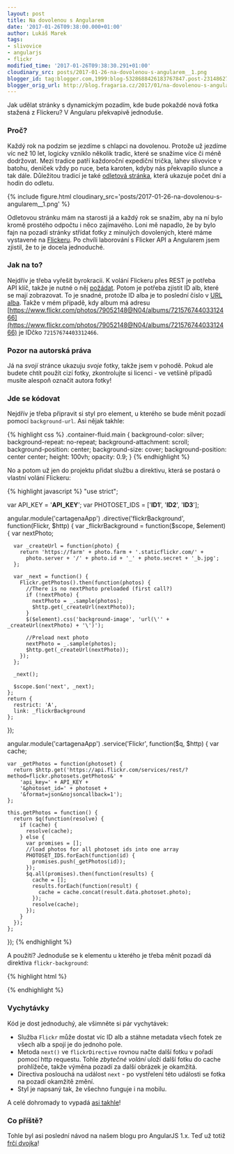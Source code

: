 ```yaml
---
layout: post
title: Na dovolenou s Angularem
date: '2017-01-26T09:38:00.000+01:00'
author: Lukáš Marek
tags:
- slivovice
- angularjs
- flickr
modified_time: '2017-01-26T09:38:30.291+01:00'
cloudinary_src: posts/2017-01-26-na-dovolenou-s-angularem__1.png
blogger_id: tag:blogger.com,1999:blog-5328688426183767847.post-2314862756090192575
blogger_orig_url: http://blog.fragaria.cz/2017/01/na-dovolenou-s-angularem.html
---
```


Jak udělat stránky s dynamickým pozadím, kde bude pokaždé nová fotka
stažená z Flickeru? V Angularu překvapivě jednoduše.

### Proč?

Každý rok na podzim se jezdíme s chlapci na dovolenou. Protože už
jezdíme víc než 10 let, logicky vzniklo několik tradic, které se
snažíme více či méně dodržovat.
Mezi tradice patří každoroční expediční trička, lahev slivovice v
batohu, deníček vždy po ruce, beta karoten, kdyby nás překvapilo slunce
a tak dále.
Důležitou tradicí je také [odletová stránka](https://cartagena.cz/),
která ukazuje počet dní a hodin do
odletu.

{% include figure.html cloudinary_src='posts/2017-01-26-na-dovolenou-s-angularem__1.png' %}

Odletovou stránku mám na starosti já a každý rok se snažím, aby na ní
bylo kromě prostého odpočtu i něco zajímavého. Loni mě napadlo, že by
bylo fajn na pozadí stránky střídat fotky z minulých dovolených, které
máme vystavené na
[Flickeru](https://www.flickr.com/photos/79052148@N04/albums). Po chvíli
laborování s Flicker API a Angularem jsem zjistil, že to je docela
jednoduché.

### Jak na to?

Nejdřív je třeba vyřešit byrokracii. K volání Flickeru přes REST je
potřeba API klíč, takže je nutné o něj
[požádat](https://www.flickr.com/services/apps/create/).
Potom je potřeba zjistit ID alb, které se mají zobrazovat. To je snadné,
protože ID alba je to poslední číslo v [URL
alba](https://www.flickr.com/photos/79052148@N04/albums/72157674403312466).
Takže v mém případě, kdy album má adresu
[https://www.flickr.com/photos/79052148@N04/albums/72157674403312466](https://www.flickr.com/photos/79052148@N04/albums/72157674403312466) je
IDčko `72157674403312466`.

### Pozor na autorská práva

Já na *svojí* stránce ukazuju *svoje* fotky, takže jsem v pohodě. Pokud
ale budete chtít použít cizí fotky, zkontrolujte si licenci - ve vetšině
případů musíte alespoň označit autora fotky\!

### Jde se kódovat

Nejdřív je třeba připravit si styl pro element, u kterého se bude měnit
pozadí pomocí `background-url`. Asi nějak takhle:

{% highlight css %}
.container-fluid.main {
  background-color: silver;
  background-repeat: no-repeat;
  background-attachment: scroll;
  background-position: center;
  background-size: cover;
  background-position: center center;
  height: 100vh;
  opacity: 0.9;
}
{% endhighlight %}

No a potom už jen do projektu přidat službu a direktivu, která se
postará o vlastní volání Flickeru:

{% highlight javascript %}
"use strict";

var API_KEY = '__API_KEY__';
var PHOTOSET_IDS = ['__ID1__', '__ID2__', '__ID3__'];


angular.module('cartagenaApp')
  .directive('flickrBackground', function(Flickr, $http) {
    var _flickrBackground = function($scope, $element) {
      var nextPhoto;

      var _createUrl = function(photo) {
        return 'https://farm' + photo.farm + '.staticflickr.com/' +
          photo.server + '/' + photo.id + '_' + photo.secret + '_b.jpg';
      };

      var _next = function() {
        Flickr.getPhotos().then(function(photos) {
          //There is no nextPhoto preloaded (first call?)
          if (!nextPhoto) {
            nextPhoto = _.sample(photos);
            $http.get(_createUrl(nextPhoto));
          }
          $($element).css('background-image', 'url(\'' + _createUrl(nextPhoto) + '\')');

          //Preload next photo
          nextPhoto = _.sample(photos);
          $http.get(_createUrl(nextPhoto));
        });
      };

      _next();

      $scope.$on('next', _next);
    };
    return {
      restrict: 'A',
      link: _flickrBackground
    };
  });

angular.module('cartagenaApp')
  .service('Flickr', function($q, $http) {
    var cache;

    var _getPhotos = function(photoset) {
      return $http.get('https://api.flickr.com/services/rest/?method=flickr.photosets.getPhotos&' +
        'api_key=' + API_KEY +
        '&photoset_id=' + photoset +
        '&format=json&nojsoncallback=1');
    };

    this.getPhotos = function() {
      return $q(function(resolve) {
        if (cache) {
          resolve(cache);
        } else {
          var promises = [];
          //load photos for all photoset ids into one array
          PHOTOSET_IDS.forEach(function(id) {
            promises.push(_getPhotos(id));
          });
          $q.all(promises).then(function(results) {
            cache = [];
            results.forEach(function(result) {
              cache = cache.concat(result.data.photoset.photo);
            });
            resolve(cache);
          });
        }
      });
    };
  });
{% endhighlight %}

A použití? Jednoduše se k elementu u kterého je třeba měnit pozadí dá
direktiva `flickr-background`:

{% highlight html %}
<div class="container-fluid main" flickr-background>
    <div ng-view=""></div>
</div>
{% endhighlight %}

### Vychytávky

Kód je dost jednoduchý, ale všimněte si pár vychytávek:

  - Služba `Flickr` může dostat víc ID alb a stáhne metadata všech fotek
    ze všech alb a spojí je do jednoho pole.
  - Metoda `next()` ve `flickrDirective` rovnou načte další fotku v
    pořadí pomocí http requestu. Tohle *zbytečné volání* uloží další
    fotku do cache prohlížeče, takže výměna pozadí za další obrázek je
    okamžitá.
  - Directiva poslouchá na událost `next` - po vystřelení této události
    se fotka na pozadí okamžitě změní.
  - Styl je napsaný tak, že všechno funguje i na mobilu.

A celé dohromady to vypadá [asi takhle](https://cartagena.cz/)\!

### Co příště?

Tohle byl asi poslední návod na našem blogu pro AngularJS 1.x. Teď už
totiž [frčí dvojka](https://angular.io/docs/ts/latest/quickstart.html)\!
